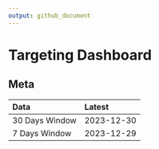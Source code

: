 ```yaml
---
output: github_document
---
```


# Targeting Dashboard



## Meta


|Data           |Latest     |
|:--------------|:----------|
|30 Days Window |2023-12-30 |
|7 Days Window  |2023-12-29 |
